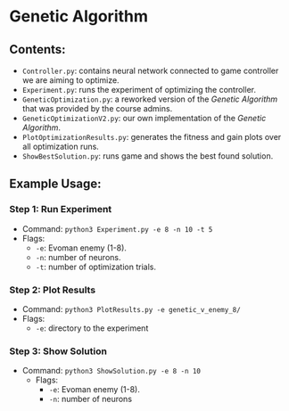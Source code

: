 # Genetic Algorithm
## Contents:
- `Controller.py`: contains neural network connected to game controller we are aiming to optimize.
- `Experiment.py`: runs the experiment of optimizing the controller.
- `GeneticOptimization.py`: a reworked version of the *Genetic Algorithm* that was provided by the course admins.
- `GeneticOptimizationV2.py`: our own implementation of the *Genetic Algorithm*.
- `PlotOptimizationResults.py`: generates the fitness and gain plots over all optimization runs. 
- `ShowBestSolution.py`: runs game and shows the best found solution.
## Example Usage:
### Step 1: Run Experiment
- Command: `python3 Experiment.py -e 8 -n 10 -t 5`
- Flags:
	- `-e`: Evoman enemy (1-8).
	- `-n`: number of neurons.
	- `-t`: number of optimization trials.
### Step 2: Plot Results
- Command: `python3 PlotResults.py -e genetic_v_enemy_8/`
- Flags: 
	- `-e`: directory to the experiment
### Step 3: Show Solution
- Command: `python3 ShowSolution.py -e 8 -n 10 `
	- Flags:
		- `-e`: Evoman enemy (1-8).
		- `-n`: number of neurons
